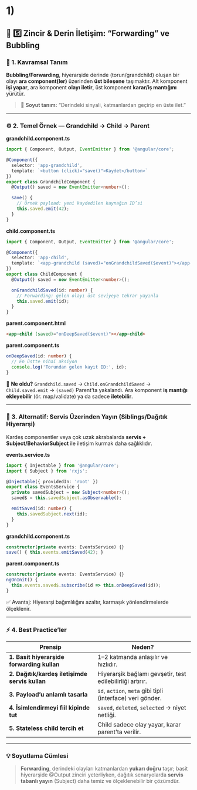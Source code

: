 

# 1)


## 🧩 **5️⃣ Zincir & Derin İletişim: “Forwarding” ve Bubbling**

### 📘 1. Kavramsal Tanım

**Bubbling/Forwarding**, hiyerarşide derinde (torun/grandchild) oluşan bir olayı **ara component(ler)** üzerinden **üst bileşene** taşımaktır.
Alt komponent **işi yapar**, ara komponent **olayı iletir**, üst komponent **karar/iş mantığını** yürütür.

> 🔹 **Soyut tanım:** “Derindeki sinyali, katmanlardan geçirip en üste ilet.”

---

### ⚙️ 2. Temel Örnek — Grandchild → Child → Parent

**grandchild.component.ts**

```ts
import { Component, Output, EventEmitter } from '@angular/core';

@Component({
  selector: 'app-grandchild',
  template: `<button (click)="save()">Kaydet</button>`
})
export class GrandchildComponent {
  @Output() saved = new EventEmitter<number>();

  save() {
    // Örnek payload: yeni kaydedilen kaynağın ID’si
    this.saved.emit(42);
  }
}
```

**child.component.ts**

```ts
import { Component, Output, EventEmitter } from '@angular/core';

@Component({
  selector: 'app-child',
  template: `<app-grandchild (saved)="onGrandchildSaved($event)"></app-grandchild>`
})
export class ChildComponent {
  @Output() saved = new EventEmitter<number>();

  onGrandchildSaved(id: number) {
    // Forwarding: gelen olayı üst seviyeye tekrar yayınla
    this.saved.emit(id);
  }
}
```

**parent.component.html**

```html
<app-child (saved)="onDeepSaved($event)"></app-child>
```

**parent.component.ts**

```ts
onDeepSaved(id: number) {
  // En üstte nihai aksiyon
  console.log('Torundan gelen kayıt ID:', id);
}
```

🧠 **Ne oldu?**
`Grandchild.saved` → `Child.onGrandchildSaved` → `Child.saved.emit` → `(saved)` Parent’ta yakalandı.
Ara komponent **iş mantığı ekleyebilir** (ör. map/validate) ya da sadece **iletebilir**.

---

### 🔁 3. Alternatif: Servis Üzerinden Yayın (Siblings/Dağıtık Hiyerarşi)

Kardeş componentler veya çok uzak akrabalarda **servis + Subject/BehaviorSubject** ile iletişim kurmak daha sağlıklıdır.

**events.service.ts**

```ts
import { Injectable } from '@angular/core';
import { Subject } from 'rxjs';

@Injectable({ providedIn: 'root' })
export class EventsService {
  private savedSubject = new Subject<number>();
  saved$ = this.savedSubject.asObservable();

  emitSaved(id: number) {
    this.savedSubject.next(id);
  }
}
```

**grandchild.component.ts**

```ts
constructor(private events: EventsService) {}
save() { this.events.emitSaved(42); }
```

**parent.component.ts**

```ts
constructor(private events: EventsService) {}
ngOnInit() {
  this.events.saved$.subscribe(id => this.onDeepSaved(id));
}
```

✅ Avantaj: Hiyerarşi bağımlılığını azaltır, karmaşık yönlendirmelerde ölçeklenir.

---

### ⚡ 4. Best Practice’ler

| Prensip                                        | Neden?                                                     |
| ---------------------------------------------- | ---------------------------------------------------------- |
| **1. Basit hiyerarşide forwarding kullan**     | 1–2 katmanda anlaşılır ve hızlıdır.                        |
| **2. Dağıtık/kardeş iletişimde servis kullan** | Hiyerarşik bağlamı gevşetir, test edilebilirliği artırır.  |
| **3. Payload’u anlamlı tasarla**               | `id`, `action`, `meta` gibi tipli (interface) veri gönder. |
| **4. İsimlendirmeyi fiil kipinde tut**         | `saved`, `deleted`, `selected` → niyet netliği.            |
| **5. Stateless child tercih et**               | Child sadece olay yayar, karar parent’ta verilir.          |

---

### 💡 Soyutlama Cümlesi

> **Forwarding**, derindeki olayları katmanlardan **yukarı doğru** taşır;
> basit hiyerarşide @Output zinciri yeterliyken, dağıtık senaryolarda **servis tabanlı yayın** (Subject) daha temiz ve ölçeklenebilir bir çözümdür.

